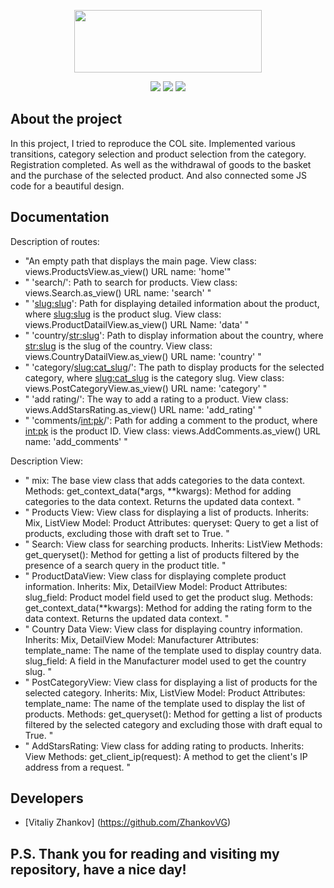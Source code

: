 <p align="center">
      <img src="https://upload.wikimedia.org/wikipedia/commons/5/50/Silpo.png" width="300" height="100">
</p>

<p align="center">
   <img src="https://img.shields.io/badge/Django%20-4.1.3-red">
   <img src="https://img.shields.io/badge/Django--allauth-0.52.0-blue">
   <img src="https://img.shields.io/badge/License-MIT-brightgreen">
</p>


## About the project

In this project, I tried to reproduce the COL site. Implemented various transitions, category selection and product selection from the category. Registration completed. As well as the withdrawal of goods to the basket and the purchase of the selected product. And also connected some JS code for a beautiful design.

## Documentation

Description of routes:

- "An empty path that displays the main page. View class: views.ProductsView.as_view() URL name: 'home'" <br>
- " 'search/': Path to search for products. View class: views.Search.as_view() URL name: 'search' " <br>
- " '<slug:slug>': Path for displaying detailed information about the product, where <slug:slug> is the product slug. View class: views.ProductDatailView.as_view() URL Name: 'data' " <br>
- " 'country/<str:slug>': Path to display information about the country, where <str:slug> is the slug of the country. View class: views.CountryDatailView.as_view() URL name: 'country' " <br>
- " 'category/<slug:cat_slug>/': The path to display products for the selected category, where <slug:cat_slug> is the category slug. View class: views.PostCategoryView.as_view() URL name: 'category' " <br>
- " 'add rating/': The way to add a rating to a product. View class: views.AddStarsRating.as_view() URL name: 'add_rating' " <br>
- " 'comments/<int:pk>/': Path for adding a comment to the product, where <int:pk> is the product ID. View class: views.AddComments.as_view() URL name: 'add_comments' " <br>

Description View:

- " mix: The base view class that adds categories to the data context. Methods: get_context_data(*args, **kwargs): Method for adding categories to the data context. Returns the updated data context. " <br>
- " Products View: View class for displaying a list of products. Inherits: Mix, ListView Model: Product Attributes: queryset: Query to get a list of products, excluding those with draft set to True. " <br>
- " Search: View class for searching products. Inherits: ListView Methods: get_queryset(): Method for getting a list of products filtered by the presence of a search query in the product title. " <br>
- " ProductDataView: View class for displaying complete product information. Inherits: Mix, DetailView Model: Product Attributes: slug_field: Product model field used to get the product slug. Methods: get_context_data(**kwargs): Method for adding the rating form to the data context. Returns the updated data context. " <br>
- " Country Data View: View class for displaying country information. Inherits: Mix, DetailView Model: Manufacturer Attributes: template_name: The name of the template used to display country data. slug_field: A field in the Manufacturer model used to get the country slug. " <br>
- " PostCategoryView: View class for displaying a list of products for the selected category. Inherits: Mix, ListView Model: Product Attributes: template_name: The name of the template used to display the list of products. Methods: get_queryset(): Method for getting a list of products filtered by the selected category and excluding those with draft equal to True. " <br>
- " AddStarsRating: View class for adding rating to products. Inherits: View Methods: get_client_ip(request): A method to get the client's IP address from a request. "


## Developers

- [Vitaliy Zhankov] (https://github.com/ZhankovVG)

## P.S. Thank you for reading and visiting my repository, have a nice day!
